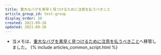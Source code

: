 ```yaml
---
title: 重大なバグを素早く見つけるために注意を払うべきこと
article_group_id: test-group
display_order: 10
created: 2021-09-26
updated: 2021-09-26
---
```

- 当メモは、[重大なバグを素早く見つけるために注意を払うべきこと](https://thinktwice.tech/it/system_development/what_to_pay_attention_to_in_order_to_find_critical_bugs_quickly/)へ移管しました。
{% include articles_common_script.html %}
